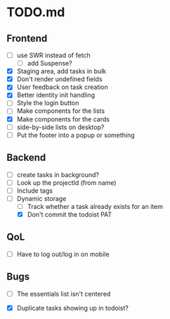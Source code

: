 # TODO.md

Frontend
--------
- [ ] use SWR instead of fetch
	- [ ] add Suspense?
- [x] Staging area, add tasks in bulk
- [x] Don't render undefined fields
- [x] User feedback on task creation
- [x] Better identity init handling
- [ ] Style the login button
- [ ] Make components for the lists
- [x] Make components for the cards
- [ ] side-by-side lists on desktop?
- [ ] Put the footer into a popup or something

Backend
-------
- [ ] create tasks in background?
- [ ] Look up the projectId (from name)
- [ ] Include tags
- [ ] Dynamic storage
	- [ ] Track whether a task already exists for an item
	- [x] Don't commit the todoist PAT

QoL
---
- [ ] Have to log out/log in on mobile

Bugs
----
- [ ] The essentials list isn't centered
- [x] Duplicate tasks showing up in todoist?


